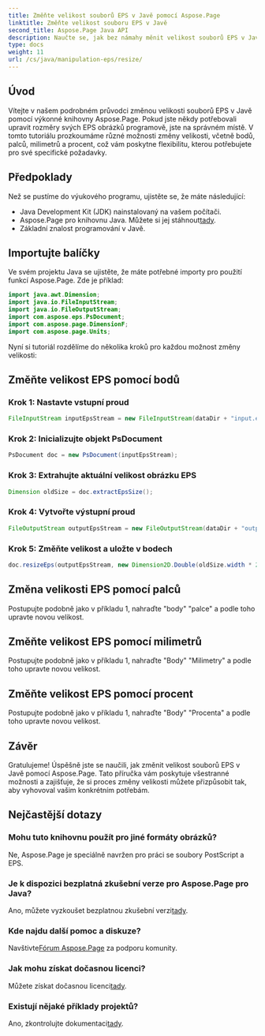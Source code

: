 ```yaml
---
title: Změňte velikost souborů EPS v Javě pomocí Aspose.Page
linktitle: Změňte velikost souboru EPS v Javě
second_title: Aspose.Page Java API
description: Naučte se, jak bez námahy měnit velikost souborů EPS v Javě pomocí Aspose.Page for Java. Postupujte podle našeho komplexního průvodce, kde najdete podrobné pokyny.
type: docs
weight: 11
url: /cs/java/manipulation-eps/resize/
---
```

## Úvod
Vítejte v našem podrobném průvodci změnou velikosti souborů EPS v Javě pomocí výkonné knihovny Aspose.Page. Pokud jste někdy potřebovali upravit rozměry svých EPS obrázků programově, jste na správném místě. V tomto tutoriálu prozkoumáme různé možnosti změny velikosti, včetně bodů, palců, milimetrů a procent, což vám poskytne flexibilitu, kterou potřebujete pro své specifické požadavky.
## Předpoklady
Než se pustíme do výukového programu, ujistěte se, že máte následující:
- Java Development Kit (JDK) nainstalovaný na vašem počítači.
-  Aspose.Page pro knihovnu Java. Můžete si jej stáhnout[tady](https://releases.aspose.com/page/java/).
- Základní znalost programování v Javě.
## Importujte balíčky
Ve svém projektu Java se ujistěte, že máte potřebné importy pro použití funkcí Aspose.Page. Zde je příklad:
```java
import java.awt.Dimension;
import java.io.FileInputStream;
import java.io.FileOutputStream;
import com.aspose.eps.PsDocument;
import com.aspose.page.DimensionF;
import com.aspose.page.Units;

```
Nyní si tutoriál rozdělíme do několika kroků pro každou možnost změny velikosti:
## Změňte velikost EPS pomocí bodů
### Krok 1: Nastavte vstupní proud
```java
FileInputStream inputEpsStream = new FileInputStream(dataDir + "input.eps");
```
### Krok 2: Inicializujte objekt PsDocument
```java
PsDocument doc = new PsDocument(inputEpsStream);
```
### Krok 3: Extrahujte aktuální velikost obrázku EPS
```java
Dimension oldSize = doc.extractEpsSize();
```
### Krok 4: Vytvořte výstupní proud
```java
FileOutputStream outputEpsStream = new FileOutputStream(dataDir + "output_resize_points.eps");
```
### Krok 5: Změňte velikost a uložte v bodech
```java
doc.resizeEps(outputEpsStream, new Dimension2D.Double(oldSize.width * 2, oldSize.height * 2), Units.Points);
```
## Změna velikosti EPS pomocí palců
Postupujte podobně jako v příkladu 1, nahraďte "body" "palce" a podle toho upravte novou velikost.
## Změňte velikost EPS pomocí milimetrů
Postupujte podobně jako v příkladu 1, nahraďte "Body" "Milimetry" a podle toho upravte novou velikost.
## Změňte velikost EPS pomocí procent
Postupujte podobně jako v příkladu 1, nahraďte "Body" "Procenta" a podle toho upravte novou velikost.
## Závěr
Gratulujeme! Úspěšně jste se naučili, jak změnit velikost souborů EPS v Javě pomocí Aspose.Page. Tato příručka vám poskytuje všestranné možnosti a zajišťuje, že si proces změny velikosti můžete přizpůsobit tak, aby vyhovoval vašim konkrétním potřebám.

## Nejčastější dotazy
### Mohu tuto knihovnu použít pro jiné formáty obrázků?
Ne, Aspose.Page je speciálně navržen pro práci se soubory PostScript a EPS.
### Je k dispozici bezplatná zkušební verze pro Aspose.Page pro Java?
Ano, můžete vyzkoušet bezplatnou zkušební verzi[tady](https://releases.aspose.com/).
### Kde najdu další pomoc a diskuze?
 Navštivte[Fórum Aspose.Page](https://forum.aspose.com/c/page/39) za podporu komunity.
### Jak mohu získat dočasnou licenci?
 Můžete získat dočasnou licenci[tady](https://purchase.aspose.com/temporary-license/).
### Existují nějaké příklady projektů?
 Ano, zkontrolujte dokumentaci[tady](https://reference.aspose.com/page/java/).